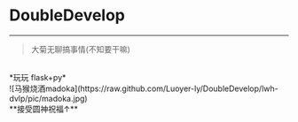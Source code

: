 # DoubleDevelop
-------
>大菊无聊搞事情(不知要干嘛)
<br>
*玩玩 flask+py*
<br>
![马猴烧酒madoka](https://raw.github.com/Luoyer-ly/DoubleDevelop/lwh-dvlp/pic/madoka.jpg)
<br>
**接受圆神祝福↑**
